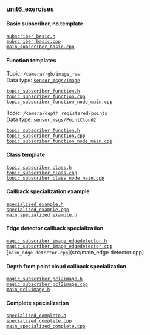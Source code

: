 ### unit6_exercises

#### Basic subscriber, no template

[`subscriber_basic.h`](src/subscriber_basic.h)  
[`subscriber_basic.cpp`](src/subscriber_basic.cpp)  
[`main_subscriber_basic.cpp`](src/main_subscriber_basic.cpp)  

#### Function templates

Topic: `/camera/rgb/image_raw`  
Data type: [`sensor_msgs/Image`](https://docs.ros.org/en/noetic/api/sensor_msgs/html/msg/Image.html)  

[`topic_subscriber_function.h`](include/topic_subscriber_function.h)  
[`topic_subscriber_function.cpp`](src/topic_subscriber_function.cpp)  
[`topic_subscriber_function_node_main.cpp`](src/topic_subscriber_function_node_main.cpp)  

Topic: `/camera/depth_registered/points`  
Data type: [`sensor_msgs/PointCloud2`](https://docs.ros.org/en/melodic/api/sensor_msgs/html/msg/PointCloud2.html)  

[`topic_subscriber_function.h`](include/topic_subscriber_function.h)  
[`topic_subscriber_function.cpp`](src/topic_subscriber_function.cpp)  
[`topic_subscriber_function_node_main.cpp`](src/topic_subscriber_function_node_main.cpp)  


#### Class template

[`topic_subscriber_class.h`](include/topic_subscriber_class.h)  
[`topic_subscriber_class.cpp`](src/topic_subscriber_class.cpp)  
[`topic_subscriber_class_node_main.cpp`](src/topic_subscriber_class_node_main.cpp)  

#### Callback specialization example

[`specialized_example.h`](include/specialized_example.h)  
[`specialized_example.cpp`](src/specialized_example.cpp)  
[`main_specialized_example.h`](src/main_specialized_example.cpp)  

#### Edge detector callback specialization

[`magic_subscriber_image_edgedetector.h`](include/magic_subscriber_image_edgedetector.h)  
[`magic_subscriber_image_edgedetector.cpp`](src/magic_subscriber_image_edgedetector.cpp)  
[`main_edge detector.cpp`](src/main_edge detector.cpp)  

#### Depth from point cloud callback specialization

[`magic_subscriber_pcl2image.h`](include/magic_subscriber_pcl2image.h)  
[`magic_subscriber_pcl2image.cpp`](src/magic_subscriber_pcl2image.cpp)  
[`main_pcl2image.h`](src/main_pcl2image.h)  

#### Complete specialization

[`specialized_complete.h`](include/specialized_complete.h)  
[`specialized_complete.cpp`](src/specialized_complete.cpp)  
[`main_specialized_complete.cpp`](src/main_specialized_complete.cpp)  

